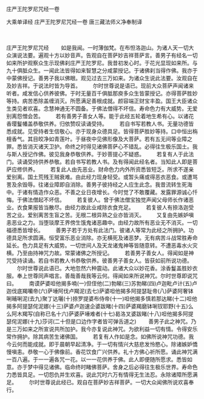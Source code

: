 庄严王陀罗尼咒经一卷


大乘单译经
庄严王陀罗尼咒经一卷
唐三藏法师义净奉制译


　　

庄严王陀罗尼咒经
　　如是我闻。一时薄伽梵。在布怛洛迦山。为诸人天一切大众演说法要。遍观十方以妙音声。告观自在菩萨妙吉祥菩萨言。善男子有经名一切如来所护观察众生示现佛刹庄严王陀罗尼。我昔初发心时。于花光显现如来所。与九十俱胝众生。一闻此法皆得如来智慧之分咸蒙授记。于诸佛刹当得作佛。我亦于中蒙佛授记。善男子我以佛眼。观见过去三万如来。为诸众生说此法要。汝观自在及妙吉祥。于说法时皆为导首。
　　尔时世尊说是语已。现前大众菩萨声闻诸来听者。咸发信心供养彼佛。于时无量百千俱胝那庾多众生皆蒙授记。亦得菩萨胜妙等持。病苦悉除盖缠消灭。所愿满足善根成就。颜容端正财宝丰盈。国王大臣诸众生类见者欢喜。念慧神通无不圆备。于佛法僧得不坏信。寿命色力有大威势。无爱别离怨憎会苦。
　　若有善男子善女人等。能于此经五轮着地生希有心。以诸花香璎鬘幡盖恭敬供养。归依赞叹读诵受持。
　　若自书写若教人书。无量功德皆悉成就。见受持者生信敬心。亦于现身众德具足。皆得菩萨胜妙等持。口中恒出栴檀香气。其目皎净如青莲叶。于昼夜中见佛形像及大菩萨。若有五无间等业障之罪。悉皆消灭诸天卫护。命终之时得见诸佛菩萨心不错乱。必得往生极乐国土。我与斯人授记作佛。彼见我身恭敬供养。于妙菩提心不疑惑。
　　若复有人于此法门。读诵受持供养恭敬。若自书写若教人书。及有得闻此经名者。当知此人即是菩萨应修供养。
　　若复此人由先恶业。财命色力内外所资悉皆短乏。所求不遂亲爱别离。国土荒残王贼衰难。由此经力现身轻受。或暂头痛或得恶衣恶食。或遭骂詈及余毁辱。往诸业障即自消除。善男子彼持经之人应生此念。我昔流转生死海中。于诸有情造作众恶。不善之业日夜增长。今时觉了不敢覆藏。发露罪源诚心忏悔。于佛法僧起不坏信。
　　若复彼人。曾于佛法僧宝独觉声闻父母师长作诸恶业。衣食果报皆当散尽。由经力故此业咸除衣食充足。
　　若复彼人有捺洛迦受苦之业。爱别离苦生盲之苦。无根二根异熟之业亦皆消灭。
　　又复由先嫉妒嗔恚恶业之力。当堕琰摩王界傍生饿鬼诸恶趣中。由经力故所有恶业无不消灭。一切福德悉皆增长。
　　善男子若于方处有此法门。彼诸人等常为此经之所拥护。功德具足所求圆满。恒受富乐恶业消除。亦无横死及诸恶梦。无有病苦斗战常胜寿命延长。色力具足有大威势。一切世间人及天龙诸鬼神等皆随意转。不遭恶毒水火灾横。乃至由持神咒力故。常蒙诸佛之所授记。
　　若善男子善女人。得闻如是神咒受持读诵。若自书若教人书恭敬供养。彼善男子善女人。皆获如前所说功德。
　　尔时世尊说此语已。大地忽然六种震动。此诸大众以妙花香。涂香鬘盖胜妙衣服。奉上世尊同声唱言。善哉善哉我等云何。得闻如来所说神咒。尔时世尊即说咒曰。
　　南谟萨婆呾他揭多喃(一)但侄他(二)勃睇(三)苏勃睇(四)卢迦毗卢计(五)卢迦伐底羯囒帝(六)萨埵阿伐卢羯泥(去七)萨婆呾他揭多阿提瑟耻帝(八)萨婆阿奢钵唎晡唎泥(去九)聚丁达囇(十)捺罗提婆布侍帝(十一)呾他揭多慎若那达睇(十二)呾他揭多阿提瑟侘泥娜(十三)萨婆卢迦速企婆跋睹(十四)萨婆羯磨钵唎钗耶野(十五)么么阿木羯写(自称已名十六)萨婆萨埵难者(十七)曷洛叉婆跋睹(十八)呾他揭多阿提瑟侘泥娜(十九)莎诃(二十但是口边作字者皆可弹舌道之)
　　善男子此之神咒。乃是三万如来之所宣说共所加护。我今亦复说此神咒。为欲利益一切有情。令得安乐常作拥护。除其病苦生诸佛国。
　　若复有人作如是念。如佛所说神咒功德。我今云何而能成就。即于晨朝早起清净。于一切有情兴大慈悲发怜愍心。除诸嫉妒憍慢嗔恚。恭敬一心于佛像前。香花饮食广兴供养。礼十方佛心祈所愿。诵此神咒满一百八遍。于一一遍各咒一花。以一一花供养于佛。此人即便随所愿求。悉皆如意。亦于梦中得见诸佛。临命终时睹佛菩萨。舍身之后必得往生极乐世界。寿命色力悉皆具足。一切怨仇并生欢喜。说此咒时六万有情得无生法忍。永除诸障所愿满足。
　　尔时世尊说此经已。观自在菩萨妙吉祥菩萨。一切大众闻佛所说欢喜奉行。

 
